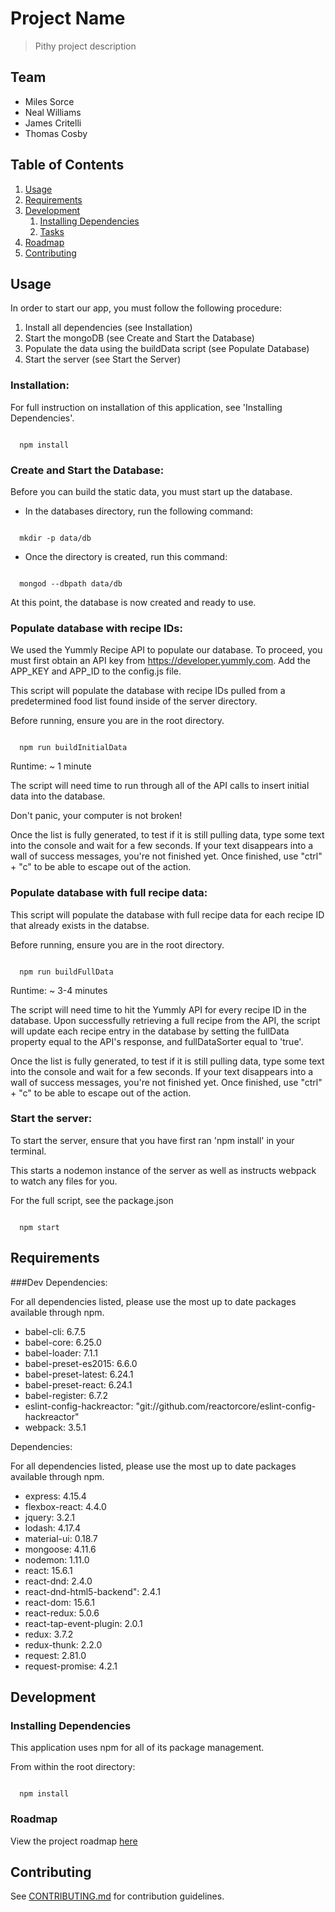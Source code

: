 # Project Name

> Pithy project description

## Team

  - Miles Sorce
  - Neal Williams
  - James Critelli
  - Thomas Cosby

## Table of Contents

1. [Usage](#Usage)
1. [Requirements](#requirements)
1. [Development](#development)
    1. [Installing Dependencies](#installing-dependencies)
    1. [Tasks](#tasks)
1. [Roadmap](#roadmap)
1. [Contributing](#contributing)

## Usage

In order to start our app, you must follow the following procedure:

1. Install all dependencies (see Installation)
2. Start the mongoDB (see Create and Start the Database)
3. Populate the data using the buildData script (see Populate Database)
4. Start the server (see Start the Server)



### Installation:

For full instruction on installation of this application, see 'Installing Dependencies'.

~~~~~~~~~~~~

  npm install

~~~~~~~~~~~~



### Create and Start the Database:

Before you can build the static data, you must start up the database.

- In the databases directory, run the following command:

~~~~~~~~~~~~

  mkdir -p data/db

~~~~~~~~~~~~

- Once the directory is created, run this command:

~~~~~~~~~~~~

  mongod --dbpath data/db

~~~~~~~~~~~~

At this point, the database is now created and ready to use.



### Populate database with recipe IDs: 

We used the Yummly Recipe API to populate our database. To proceed, you must first obtain an API key from https://developer.yummly.com. Add the APP_KEY and APP_ID to the config.js file.

This script will populate the database with recipe IDs pulled from a predetermined food list found inside of the server directory.

Before running, ensure you are in the root directory.

~~~~~~~~~~~~

  npm run buildInitialData

~~~~~~~~~~~~

Runtime:  ~ 1 minute

The script will need time to run through all of the API calls to insert initial data into the database.

Don't panic, your computer is not broken!

Once the list is fully generated, to test if it is still pulling data, type some text into the console and wait for a few seconds.  If your text disappears into a wall of success messages, you're not finished yet.  Once finished, use "ctrl" + "c" to be able to escape out of the action.



### Populate database with full recipe data: 

This script will populate the database with full recipe data for each recipe ID that already exists in the databse.

Before running, ensure you are in the root directory.

~~~~~~~~~~~~

  npm run buildFullData

~~~~~~~~~~~~

Runtime:  ~ 3-4 minutes

The script will need time to hit the Yummly API for every recipe ID in the database. Upon successfully retrieving a full recipe from the API, the script will update each recipe entry in the database by setting the fullData property equal to the API's response, and fullDataSorter equal to 'true'.

Once the list is fully generated, to test if it is still pulling data, type some text into the console and wait for a few seconds.  If your text disappears into a wall of success messages, you're not finished yet.  Once finished, use "ctrl" + "c" to be able to escape out of the action.



### Start the server:

To start the server, ensure that you have first ran 'npm install' in your terminal.

This starts a nodemon instance of the server as well as instructs webpack to watch any files for you.

For the full script, see the package.json

~~~~~~~~~~~~

  npm start

~~~~~~~~~~~~



## Requirements

###Dev Dependencies:

For all dependencies listed, please use the most up to date packages available through npm.

- babel-cli: 6.7.5 
- babel-core: 6.25.0 
- babel-loader: 7.1.1 
- babel-preset-es2015: 6.6.0 
- babel-preset-latest: 6.24.1 
- babel-preset-react: 6.24.1 
- babel-register: 6.7.2 
- eslint-config-hackreactor: "git://github.com/reactorcore/eslint-config-hackreactor"
- webpack: 3.5.1 

Dependencies:

For all dependencies listed, please use the most up to date packages available through npm.

- express: 4.15.4
- flexbox-react: 4.4.0
- jquery: 3.2.1
- lodash: 4.17.4
- material-ui: 0.18.7
- mongoose: 4.11.6
- nodemon: 1.11.0
- react: 15.6.1
- react-dnd: 2.4.0
- react-dnd-html5-backend": 2.4.1
- react-dom: 15.6.1
- react-redux: 5.0.6
- react-tap-event-plugin: 2.0.1
- redux: 3.7.2
- redux-thunk: 2.2.0
- request: 2.81.0
- request-promise: 4.2.1


## Development

### Installing Dependencies

This application uses npm for all of its package management. 

From within the root directory:

~~~~~~~~~~~

  npm install

~~~~~~~~~~~


### Roadmap

View the project roadmap [here](https://docs.google.com/document/d/1Bv9lKkk7HN9q1PnMERsxCTUeNJh9IVQy1JROlKGM80I/edit?usp=sharing)


## Contributing

See [CONTRIBUTING.md](CONTRIBUTING.md) for contribution guidelines.
